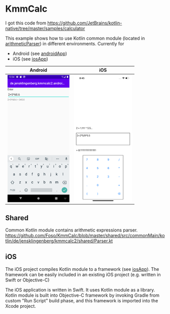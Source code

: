# KmmCalc

I got this code from https://github.com/JetBrains/kotlin-native/tree/master/samples/calculator

This example shows how to use Kotlin common module (located in [arithmeticParser](https://github.com/Foso/KmmCalc/blob/master/shared/src/commonMain/kotlin/de/jensklingenberg/kmmcalc2/shared/Parser.kt)) in different environments.
Currently for
* Android (see [androidApp](androidApp/))
* iOS (see [iosApp](iosApp/))


| Android | iOS |  
| ------------------ | --------------------------- | 
|<img src="https://raw.githubusercontent.com/Foso/KmmCalc/master/docs/android.png" height="400" alt="Screenshot"/> | <img src="https://raw.githubusercontent.com/Foso/KmmCalc/master/docs/iphone.png" height="400" alt="Screenshot"/>  | 

## Shared

Common Kotlin module contains arithmetic expressions parser. https://github.com/Foso/KmmCalc/blob/master/shared/src/commonMain/kotlin/de/jensklingenberg/kmmcalc2/shared/Parser.kt

## iOS
The iOS project compiles Kotlin module to a framework (see [iosApp](iosApp/)). The framework can be easily included in an existing iOS project (e.g. written in Swift or Objective-C)

The iOS application is written in Swift. It uses Kotlin module as a library.
Kotlin module is built into Objective-C framework by invoking Gradle
from custom "Run Script" build phase, and this framework is imported into
the Xcode project.
